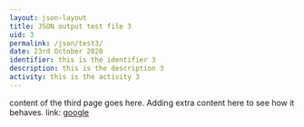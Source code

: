 ```yaml
---
layout: json-layout
title: JSON output test file 3
uid: 3
permalink: /json/test3/
date: 23rd October 2020
identifier: this is the identifier 3
description: this is the description 3
activity: this is the activity 3
---
```

content of the third page goes here. 
Adding extra content here to see how it behaves. 
link: <a href="https://google.com">google</a>
